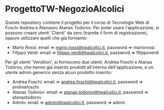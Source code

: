 # ProgettoTW-NegozioAlcolici
Questo repository contiene il progetto per il corso di Tecnologie Web di Foschi Andrea e Atanasov Atanas Todorov.
Per poter usare l'applicazione, si possono creare utenti 'Clienti' da zero (tramite il form di registrazione), oppure utilizzare quelli che già forniamo:

- Mario Rossi: email => mario.rossi@twalcolici.it, password => mariorossi
- Filippo Verdi: email => filippo.verdi@twalcolici.it, password => filippoverdi

Per gli utenti 'Venditori', si forniscono due utenti, Andrea Foschi e Atanas Todorov, che hanno già inserito prodotti all'interno dell'applicazione, e un utente admin generico senza alcun prodotto inserito:

- Andrea Foschi: email => andrea.foschi@twalcolici.it, password => andreafoschi
- Atanas Todorov: email => atanas.todorov@twalcolici.it, password => atanastodorov
- Admin: email => admin@twalcolici.it, password => admin

